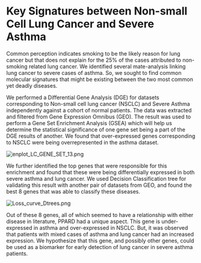 # Key Signatures between Non-small Cell Lung Cancer and Severe Asthma


Common perception indicates smoking to be the likely reason for lung cancer but that does not explain for the 25% of the cases attributed to non-smoking related lung cancer. We identified several mate-analysis linking lung cancer to severe cases of asthma. So, we sought to find common molecular signatures that might be existing between the two most common yet deadly diseases. 

We performed a Differential Gene Analysis (DGE) for datasets corresponding to Non-small cell lung cancer (NSCLC) and Severe Asthma independently against a cohort of normal patients. The data was extracted and filtered from Gene Expression Omnibus (GEO). The result was used to perform a Gene Set Enrichment Analysis (GSEA) which will help us determine the statistical significance of one gene set being a part of the DGE results of another. We found that over-expressed genes corresponding to NSCLC were being overrepresented in the asthma dataset.

![enplot_LC_GENE_SET_13.png](https://s3-us-west-2.amazonaws.com/secure.notion-static.com/de422c31-e7db-4f21-82d4-148ef35a0456/enplot_LC_GENE_SET_13.png)

We further identified the top genes that were responsible for this enrichment and found that these were being differentially expressed in both severe asthma and lung cancer. We used Decision Classification tree for validating this result with another pair of datasets from GEO, and found the best 8 genes that was able to classify these diseases.

![Loss_curve_Dtrees.png](https://s3-us-west-2.amazonaws.com/secure.notion-static.com/2f7ea4ce-997e-4f72-8a36-186288ef0eaa/Loss_curve_Dtrees.png)

Out of these 8 genes, all of which seemed to have a relationship with either disease in literature, PPARD had a unique aspect. This gene is under-expressed in asthma and over-expressed in NSCLC. But, it was observed that patients with mixed cases of asthma and lung cancer had an increased expression. We hypothesize that this gene, and possibly other genes, could be used as a biomarker for early detection of lung cancer in severe asthma patients.
